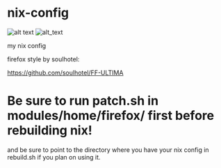 # nix-config

![alt text](https://i.imgur.com/0VKtZMI.png)
![alt_text](https://i.imgur.com/AYVNs6S.png)

my nix config

firefox style by soulhotel:

https://github.com/soulhotel/FF-ULTIMA


# Be sure to run patch.sh in modules/home/firefox/ first before rebuilding nix!

and be sure to point to the directory where you have your nix config in rebuild.sh if you plan on using it.


